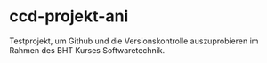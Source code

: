 # ccd-projekt-ani
Testprojekt, um Github und die Versionskontrolle auszuprobieren im Rahmen des BHT Kurses Softwaretechnik.
